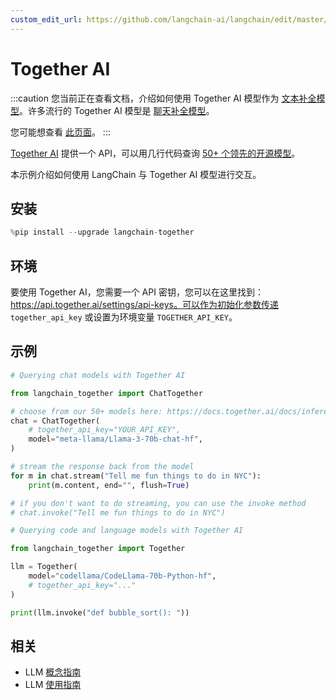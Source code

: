 ```yaml
---
custom_edit_url: https://github.com/langchain-ai/langchain/edit/master/docs/docs/integrations/llms/together.ipynb
---
```

# Together AI

:::caution
您当前正在查看文档，介绍如何使用 Together AI 模型作为 [文本补全模型](/docs/concepts/#llms)。许多流行的 Together AI 模型是 [聊天补全模型](/docs/concepts/#chat-models)。

您可能想查看 [此页面](/docs/integrations/chat/together/)。
:::

[Together AI](https://www.together.ai/) 提供一个 API，可以用几行代码查询 [50+ 个领先的开源模型](https://docs.together.ai/docs/inference-models)。

本示例介绍如何使用 LangChain 与 Together AI 模型进行交互。

## 安装


```python
%pip install --upgrade langchain-together
```

## 环境

要使用 Together AI，您需要一个 API 密钥，您可以在这里找到：
https://api.together.ai/settings/api-keys。可以作为初始化参数传递
``together_api_key`` 或设置为环境变量 ``TOGETHER_API_KEY``。


## 示例


```python
# Querying chat models with Together AI

from langchain_together import ChatTogether

# choose from our 50+ models here: https://docs.together.ai/docs/inference-models
chat = ChatTogether(
    # together_api_key="YOUR_API_KEY",
    model="meta-llama/Llama-3-70b-chat-hf",
)

# stream the response back from the model
for m in chat.stream("Tell me fun things to do in NYC"):
    print(m.content, end="", flush=True)

# if you don't want to do streaming, you can use the invoke method
# chat.invoke("Tell me fun things to do in NYC")
```


```python
# Querying code and language models with Together AI

from langchain_together import Together

llm = Together(
    model="codellama/CodeLlama-70b-Python-hf",
    # together_api_key="..."
)

print(llm.invoke("def bubble_sort(): "))
```


## 相关

- LLM [概念指南](/docs/concepts/#llms)
- LLM [使用指南](/docs/how_to/#llms)
